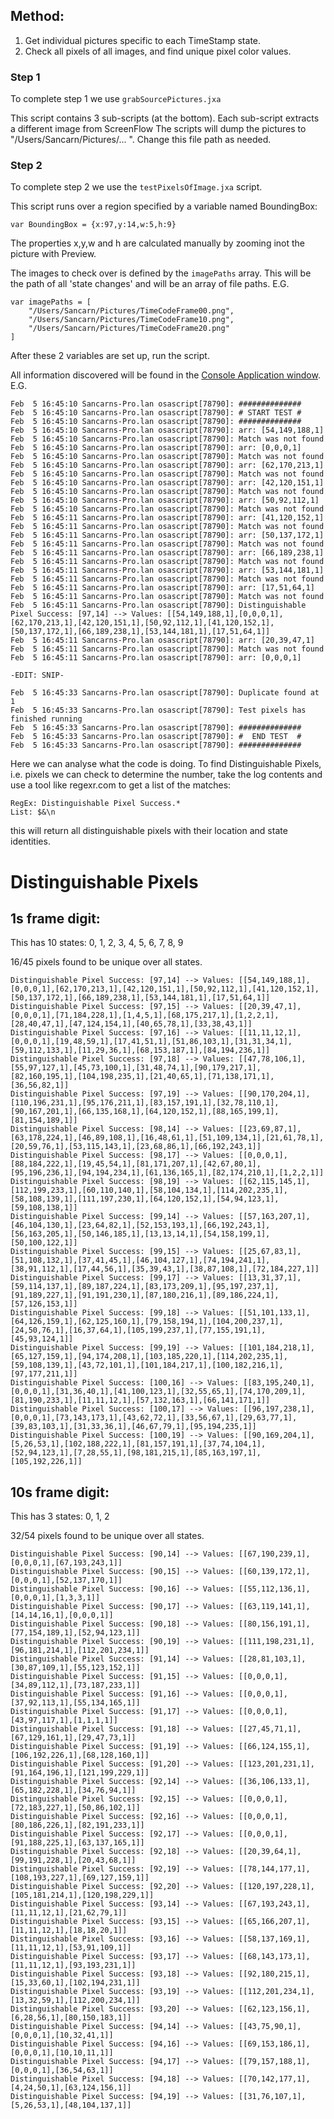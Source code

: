 ## Method:

1. Get individual pictures specific to each TimeStamp state.
2. Check all pixels of all images, and find unique pixel color values.

### Step 1

To complete step 1 we use `grabSourcePictures.jxa`

This script contains 3 sub-scripts (at the bottom).
Each sub-script extracts a different image from ScreenFlow
The scripts will dump the pictures to "/Users/Sancarn/Pictures/... ". Change this file path as needed.

### Step 2

To complete step 2 we use the `testPixelsOfImage.jxa` script.

This script runs over a region specified by a variable named BoundingBox:

```
var BoundingBox = {x:97,y:14,w:5,h:9}
```

The properties x,y,w and h are calculated manually by zooming inot the picture with Preview.

The images to check over is defined by the `imagePaths` array. This will be the path of all 'state changes' and will be an array of file paths. E.G.

```
var imagePaths = [
    "/Users/Sancarn/Pictures/TimeCodeFrame00.png",
    "/Users/Sancarn/Pictures/TimeCodeFrame10.png",
    "/Users/Sancarn/Pictures/TimeCodeFrame20.png"
]
```

After these 2 variables are set up, run the script.

All information discovered will be found in the [Console Application window](https://computers.tutsplus.com/tutorials/how-to-use-console-your-macs-diagnostic-diary--mac-45251). E.G.

```
Feb  5 16:45:10 Sancarns-Pro.lan osascript[78790]: ##############
Feb  5 16:45:10 Sancarns-Pro.lan osascript[78790]: # START TEST #
Feb  5 16:45:10 Sancarns-Pro.lan osascript[78790]: ##############
Feb  5 16:45:10 Sancarns-Pro.lan osascript[78790]: arr: [54,149,188,1]
Feb  5 16:45:10 Sancarns-Pro.lan osascript[78790]: Match was not found
Feb  5 16:45:10 Sancarns-Pro.lan osascript[78790]: arr: [0,0,0,1]
Feb  5 16:45:10 Sancarns-Pro.lan osascript[78790]: Match was not found
Feb  5 16:45:10 Sancarns-Pro.lan osascript[78790]: arr: [62,170,213,1]
Feb  5 16:45:10 Sancarns-Pro.lan osascript[78790]: Match was not found
Feb  5 16:45:10 Sancarns-Pro.lan osascript[78790]: arr: [42,120,151,1]
Feb  5 16:45:10 Sancarns-Pro.lan osascript[78790]: Match was not found
Feb  5 16:45:10 Sancarns-Pro.lan osascript[78790]: arr: [50,92,112,1]
Feb  5 16:45:10 Sancarns-Pro.lan osascript[78790]: Match was not found
Feb  5 16:45:11 Sancarns-Pro.lan osascript[78790]: arr: [41,120,152,1]
Feb  5 16:45:11 Sancarns-Pro.lan osascript[78790]: Match was not found
Feb  5 16:45:11 Sancarns-Pro.lan osascript[78790]: arr: [50,137,172,1]
Feb  5 16:45:11 Sancarns-Pro.lan osascript[78790]: Match was not found
Feb  5 16:45:11 Sancarns-Pro.lan osascript[78790]: arr: [66,189,238,1]
Feb  5 16:45:11 Sancarns-Pro.lan osascript[78790]: Match was not found
Feb  5 16:45:11 Sancarns-Pro.lan osascript[78790]: arr: [53,144,181,1]
Feb  5 16:45:11 Sancarns-Pro.lan osascript[78790]: Match was not found
Feb  5 16:45:11 Sancarns-Pro.lan osascript[78790]: arr: [17,51,64,1]
Feb  5 16:45:11 Sancarns-Pro.lan osascript[78790]: Match was not found
Feb  5 16:45:11 Sancarns-Pro.lan osascript[78790]: Distinguishable Pixel Success: [97,14] --> Values: [[54,149,188,1],[0,0,0,1],[62,170,213,1],[42,120,151,1],[50,92,112,1],[41,120,152,1],[50,137,172,1],[66,189,238,1],[53,144,181,1],[17,51,64,1]]
Feb  5 16:45:11 Sancarns-Pro.lan osascript[78790]: arr: [20,39,47,1]
Feb  5 16:45:11 Sancarns-Pro.lan osascript[78790]: Match was not found
Feb  5 16:45:11 Sancarns-Pro.lan osascript[78790]: arr: [0,0,0,1]

-EDIT: SNIP-

Feb  5 16:45:33 Sancarns-Pro.lan osascript[78790]: Duplicate found at 1
Feb  5 16:45:33 Sancarns-Pro.lan osascript[78790]: Test pixels has finished running
Feb  5 16:45:33 Sancarns-Pro.lan osascript[78790]: ##############
Feb  5 16:45:33 Sancarns-Pro.lan osascript[78790]: #  END TEST  #
Feb  5 16:45:33 Sancarns-Pro.lan osascript[78790]: ##############
```

Here we can analyse what the code is doing. To find Distinguishable Pixels, i.e. pixels we can check to determine the number, take the log contents and use a tool like regexr.com to get a list of the matches:

```
RegEx: Distinguishable Pixel Success.*
List: $&\n
```

this will return all distinguishable pixels with their location and state identities.

# Distinguishable Pixels

## 1s frame digit:

This has 10 states: 0, 1, 2, 3, 4, 5, 6, 7, 8, 9

16/45 pixels found to be unique over all states.

```
Distinguishable Pixel Success: [97,14] --> Values: [[54,149,188,1],[0,0,0,1],[62,170,213,1],[42,120,151,1],[50,92,112,1],[41,120,152,1],[50,137,172,1],[66,189,238,1],[53,144,181,1],[17,51,64,1]]
Distinguishable Pixel Success: [97,15] --> Values: [[20,39,47,1],[0,0,0,1],[71,184,228,1],[1,4,5,1],[68,175,217,1],[1,2,2,1],[28,40,47,1],[47,124,154,1],[40,65,78,1],[33,38,43,1]]
Distinguishable Pixel Success: [97,16] --> Values: [[11,11,12,1],[0,0,0,1],[19,48,59,1],[17,41,51,1],[51,86,103,1],[31,31,34,1],[59,112,133,1],[11,29,36,1],[68,153,187,1],[84,194,236,1]]
Distinguishable Pixel Success: [97,18] --> Values: [[47,78,106,1],[55,97,127,1],[45,73,100,1],[31,48,74,1],[90,179,217,1],[82,160,195,1],[104,198,235,1],[21,40,65,1],[71,138,171,1],[36,56,82,1]]
Distinguishable Pixel Success: [97,19] --> Values: [[90,170,204,1],[110,196,231,1],[95,176,211,1],[83,157,191,1],[32,78,110,1],[90,167,201,1],[66,135,168,1],[64,120,152,1],[88,165,199,1],[81,154,189,1]]
Distinguishable Pixel Success: [98,14] --> Values: [[23,69,87,1],[63,178,224,1],[46,89,108,1],[16,48,61,1],[51,109,134,1],[21,61,78,1],[20,59,76,1],[53,115,143,1],[23,68,86,1],[66,192,243,1]]
Distinguishable Pixel Success: [98,17] --> Values: [[0,0,0,1],[88,184,222,1],[19,45,54,1],[81,171,207,1],[42,67,80,1],[95,196,236,1],[94,194,234,1],[61,136,165,1],[82,174,210,1],[1,2,2,1]]
Distinguishable Pixel Success: [98,19] --> Values: [[62,115,145,1],[112,199,233,1],[60,110,140,1],[58,104,134,1],[114,202,235,1],[58,108,139,1],[111,197,230,1],[64,120,152,1],[54,94,123,1],[59,108,138,1]]
Distinguishable Pixel Success: [99,14] --> Values: [[57,163,207,1],[46,104,130,1],[23,64,82,1],[52,153,193,1],[66,192,243,1],[56,163,205,1],[50,146,185,1],[13,13,14,1],[54,158,199,1],[50,100,122,1]]
Distinguishable Pixel Success: [99,15] --> Values: [[25,67,83,1],[51,108,132,1],[37,41,45,1],[46,104,127,1],[74,194,241,1],[38,91,112,1],[17,44,56,1],[35,39,43,1],[38,87,108,1],[72,184,227,1]]
Distinguishable Pixel Success: [99,17] --> Values: [[13,31,37,1],[59,114,137,1],[89,187,224,1],[83,173,209,1],[95,197,237,1],[91,189,227,1],[91,191,230,1],[87,180,216,1],[89,186,224,1],[57,126,153,1]]
Distinguishable Pixel Success: [99,18] --> Values: [[51,101,133,1],[64,126,159,1],[62,125,160,1],[79,158,194,1],[104,200,237,1],[24,50,76,1],[16,37,64,1],[105,199,237,1],[77,155,191,1],[45,93,124,1]]
Distinguishable Pixel Success: [99,19] --> Values: [[101,184,218,1],[65,127,159,1],[94,174,208,1],[103,185,220,1],[114,202,235,1],[59,108,139,1],[43,72,101,1],[101,184,217,1],[100,182,216,1],[97,177,211,1]]
Distinguishable Pixel Success: [100,16] --> Values: [[83,195,240,1],[0,0,0,1],[31,36,40,1],[41,100,123,1],[32,55,65,1],[74,170,209,1],[81,190,233,1],[11,11,12,1],[57,132,163,1],[66,141,171,1]]
Distinguishable Pixel Success: [100,17] --> Values: [[96,197,238,1],[0,0,0,1],[73,143,173,1],[43,62,72,1],[33,56,67,1],[29,63,77,1],[39,83,103,1],[31,33,36,1],[46,67,79,1],[95,194,235,1]]
Distinguishable Pixel Success: [100,19] --> Values: [[90,169,204,1],[5,26,53,1],[102,188,222,1],[81,157,191,1],[37,74,104,1],[52,94,123,1],[7,28,55,1],[98,181,215,1],[85,163,197,1],[105,192,226,1]]
```


## 10s frame digit: 

This has 3 states: 0, 1, 2

32/54 pixels found to be unique over all states.

```
Distinguishable Pixel Success: [90,14] --> Values: [[67,190,239,1],[0,0,0,1],[67,193,243,1]]
Distinguishable Pixel Success: [90,15] --> Values: [[60,139,172,1],[0,0,0,1],[52,137,170,1]]
Distinguishable Pixel Success: [90,16] --> Values: [[55,112,136,1],[0,0,0,1],[1,3,3,1]]
Distinguishable Pixel Success: [90,17] --> Values: [[63,119,141,1],[14,14,16,1],[0,0,0,1]]
Distinguishable Pixel Success: [90,18] --> Values: [[80,156,191,1],[77,154,189,1],[52,94,123,1]]
Distinguishable Pixel Success: [90,19] --> Values: [[111,198,231,1],[96,181,214,1],[112,201,234,1]]
Distinguishable Pixel Success: [91,14] --> Values: [[28,81,103,1],[30,87,109,1],[55,123,152,1]]
Distinguishable Pixel Success: [91,15] --> Values: [[0,0,0,1],[34,89,112,1],[73,187,233,1]]
Distinguishable Pixel Success: [91,16] --> Values: [[0,0,0,1],[37,92,113,1],[55,134,165,1]]
Distinguishable Pixel Success: [91,17] --> Values: [[0,0,0,1],[43,97,117,1],[1,1,1,1]]
Distinguishable Pixel Success: [91,18] --> Values: [[27,45,71,1],[67,129,161,1],[29,47,73,1]]
Distinguishable Pixel Success: [91,19] --> Values: [[66,124,155,1],[106,192,226,1],[68,128,160,1]]
Distinguishable Pixel Success: [91,20] --> Values: [[123,201,231,1],[91,164,196,1],[121,199,229,1]]
Distinguishable Pixel Success: [92,14] --> Values: [[36,106,133,1],[65,182,228,1],[34,76,94,1]]
Distinguishable Pixel Success: [92,15] --> Values: [[0,0,0,1],[72,183,227,1],[50,86,102,1]]
Distinguishable Pixel Success: [92,16] --> Values: [[0,0,0,1],[80,186,226,1],[82,191,233,1]]
Distinguishable Pixel Success: [92,17] --> Values: [[0,0,0,1],[91,188,225,1],[63,137,165,1]]
Distinguishable Pixel Success: [92,18] --> Values: [[20,39,64,1],[99,191,228,1],[20,43,68,1]]
Distinguishable Pixel Success: [92,19] --> Values: [[78,144,177,1],[108,193,227,1],[69,127,159,1]]
Distinguishable Pixel Success: [92,20] --> Values: [[120,197,228,1],[105,181,214,1],[120,198,229,1]]
Distinguishable Pixel Success: [93,14] --> Values: [[67,193,243,1],[11,11,12,1],[21,62,79,1]]
Distinguishable Pixel Success: [93,15] --> Values: [[65,166,207,1],[11,11,12,1],[18,18,20,1]]
Distinguishable Pixel Success: [93,16] --> Values: [[58,137,169,1],[11,11,12,1],[53,91,109,1]]
Distinguishable Pixel Success: [93,17] --> Values: [[68,143,173,1],[11,11,12,1],[93,193,231,1]]
Distinguishable Pixel Success: [93,18] --> Values: [[92,180,215,1],[15,33,60,1],[102,194,231,1]]
Distinguishable Pixel Success: [93,19] --> Values: [[112,201,234,1],[13,32,59,1],[112,200,234,1]]
Distinguishable Pixel Success: [93,20] --> Values: [[62,123,156,1],[6,28,56,1],[80,150,183,1]]
Distinguishable Pixel Success: [94,14] --> Values: [[43,75,90,1],[0,0,0,1],[10,32,41,1]]
Distinguishable Pixel Success: [94,16] --> Values: [[69,153,186,1],[0,0,0,1],[10,10,11,1]]
Distinguishable Pixel Success: [94,17] --> Values: [[79,157,188,1],[0,0,0,1],[36,54,63,1]]
Distinguishable Pixel Success: [94,18] --> Values: [[70,142,177,1],[4,24,50,1],[63,124,156,1]]
Distinguishable Pixel Success: [94,19] --> Values: [[31,76,107,1],[5,26,53,1],[48,104,137,1]]
```

